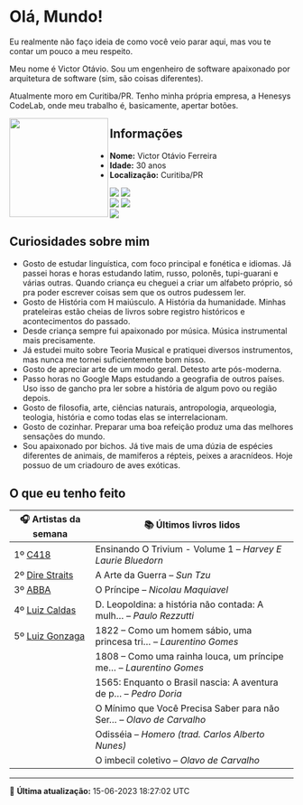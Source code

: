 # Olá, Mundo!

Eu realmente não faço ideia de como você veio parar aqui, mas vou te contar um pouco a meu respeito.

Meu nome é Victor Otávio. Sou um engenheiro de software apaixonado por arquitetura de software (sim, são coisas diferentes).

Atualmente moro em Curitiba/PR. Tenho minha própria empresa, a Henesys CodeLab, onde meu trabalho é, basicamente, apertar botões.

<img align="left" src="https://github.com/vctrtvfrrr/vctrtvfrrr/raw/master/octocat.png" alt="" width="175" />

## Informações

- **Nome:** Victor Otávio Ferreira
- **Idade:** 30 anos
- **Localização:** Curitiba/PR

[![](https://img.shields.io/badge/LinkedIn-victorotavio-blue)](https://www.linkedin.com/in/victorotavio/) [![](https://img.shields.io/badge/Twitter-@vctrtvfrrr-blue)](https://twitter.com/vctrtvfrrr)  
[![](https://img.shields.io/badge/GitHub-vctrtvfrrr-24292e)](https://github.com/vctrtvfrrr) [![](https://img.shields.io/badge/GitLab-vctrtvfrrr-ec5d16)](https://gitlab.com/vctrtvfrrr)  
[![](https://img.shields.io/badge/Email-victor@otavioferreira.com.br-red)](mailto:victor@otavioferreira.com.br)  

## Curiosidades sobre mim

-   Gosto de estudar linguística, com foco principal e fonética e idiomas. Já passei horas e horas estudando latim, russo, polonês, tupi-guarani e várias outras. Quando criança eu cheguei a criar um alfabeto próprio, só pra poder escrever coisas sem que os outros pudessem ler.
-   Gosto de História com H maiúsculo. A História da humanidade. Minhas prateleiras estão cheias de livros sobre registro históricos e acontecimentos do passado.
-   Desde criança sempre fui apaixonado por música. Música instrumental mais precisamente.
-   Já estudei muito sobre Teoria Musical e pratiquei diversos instrumentos, mas nunca me tornei suficientemente bom nisso.
-   Gosto de apreciar arte de um modo geral. Detesto arte pós-moderna.
-   Passo horas no Google Maps estudando a geografia de outros países. Uso isso de gancho pra ler sobre a história de algum povo ou região depois.
-   Gosto de filosofia, arte, ciências naturais, antropologia, arqueologia, teologia, história e como todas elas se interrelacionam.
-   Gosto de cozinhar. Preparar uma boa refeição produz uma das melhores sensações do mundo.
-   Sou apaixonado por bichos. Já tive mais de uma dúzia de espécies diferentes de animais, de mamiferos a répteis, peixes a aracnídeos. Hoje possuo de um criadouro de aves exóticas.


## O que eu tenho feito

|                   🎧 Artistas da semana                   |                      📚 Últimos livros lidos                      |
|-----------------------------------------------------------|-------------------------------------------------------------------|
| 1º [C418](https://www.last.fm/music/C418)                 | Ensinando O Trivium - Volume 1	–	_Harvey E Laurie Bluedorn_         |
| 2º [Dire Straits](https://www.last.fm/music/Dire+Straits) | A Arte da Guerra	–	_Sun Tzu_                                        |
| 3º [ABBA](https://www.last.fm/music/ABBA)                 | O Príncipe	–	_Nicolau Maquiavel_                                    |
| 4º [Luiz Caldas](https://www.last.fm/music/Luiz+Caldas)   | D. Leopoldina: a história não contada: A mulh…	–	_Paulo Rezzutti_   |
| 5º [Luiz Gonzaga](https://www.last.fm/music/Luiz+Gonzaga) | 1822 – Como um homem sábio, uma princesa tri…	–	_Laurentino Gomes_  |
|                                                           | 1808 – Como uma rainha louca, um príncipe me…	–	_Laurentino Gomes_  |
|                                                           | 1565: Enquanto o Brasil nascia: A aventura de p…	–	_Pedro Doria_    |
|                                                           | O Mínimo que Você Precisa Saber para não Ser…	–	_Olavo de Carvalho_ |
|                                                           | Odisséia	–	_Homero (trad. Carlos Alberto Nunes)_                    |
|                                                           | O imbecil coletivo	–	_Olavo de Carvalho_                            |


---

🚀 **Última atualização:** 15-06-2023 18:27:02 UTC